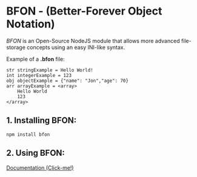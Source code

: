 # BFON - (Better-Forever Object Notation)

*BFON* is an Open-Source NodeJS module that allows more advanced file-storage concepts using an easy INI-like syntax.

Example of a **.bfon** file:

    str stringExample = Hello World!  
    int integerExample = 123  
    obj objectExample = {"name": "Jon","age": 70}
    arr arrayExample = <array>
	    Hello World
	    123
	</array>

## 1. Installing BFON:

    npm install bfon

## 2. Using BFON:
[Documentation (Click-me!)](https://github.com/kysadro/bfon/wiki/Documentation)
